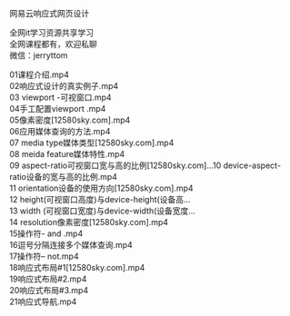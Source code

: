 网易云响应式网页设计

全网it学习资源共享学习<br>全网课程都有，欢迎私聊<br>微信：jerryttom<br>

01课程介绍.mp4<br> 02响应式设计的真实例子.mp4<br> 03 viewport -可视窗口.mp4<br> 04手工配置viewport .mp4<br> 05像素密度[12580sky.com].mp4<br> 06应用媒体查询的方法.mp4<br> 07 media type媒体类型[12580sky.com].mp4<br> 08 meida feature媒体特性.mp4<br> 09 aspect-ratio可视窗口宽与高的比例[12580sky.com]…10 device-aspect-ratio设备的宽与高的比例.mp4<br> 11 orientation设备的使用方向[12580sky.com].mp4<br> 12 height(可视窗口高度)与device-height(设备高…<br> 13 width (可视窗口宽度)与device-width(设备宽度…<br> 14 resolution像素密度[12580sky.com].mp4<br> 15操作符- and .mp4<br> 16逗号分隔连接多个媒体查询.mp4<br> 17操作符– not.mp4<br> 18响应式布局#1[12580sky.com].mp4<br> 19响应式布局#2.mp4<br> 20响应式布局#3.mp4<br> 21响应式导航.mp4